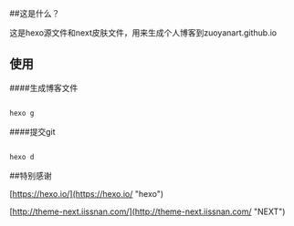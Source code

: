 ##这是什么？

这是hexo源文件和next皮肤文件，用来生成个人博客到zuoyanart.github.io

## 使用

####生成博客文件

```js

hexo g

```

####提交git

```js

hexo d

```

##特别感谢

[https://hexo.io/](https://hexo.io/ "hexo")

[http://theme-next.iissnan.com/](http://theme-next.iissnan.com/ "NEXT")
